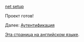[net setup](/ru-RU/environment/setup/net.md ':include :type=markdown')

Проект готов!

Далее: [Аутентификация](/ru-RU/oauth/2legged/)

[Эта страница на английском языке](https://learnforge.autodesk.io/#/environment/setup/net_2legged).
